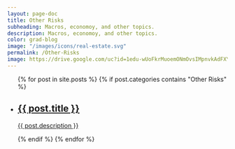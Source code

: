 ```yaml
---
layout: page-doc
title: Other Risks
subheading: Macros, economoy, and other topics.
description: Macros, economoy, and other topics.
color: grad-blog
image: "/images/icons/real-estate.svg"
permalink: /Other-Risks
image: https://drive.google.com/uc?id=1edu-wUoFkrMuoemONmOvsIMpnvkAdFXY
---
```


<div class="home-container">
  <div class="home-articles">
    <div class="home-wrapper">
      <div class="page-holder">
        <ul>
        {% for post in site.posts %}
          {% if post.categories contains "Other Risks" %}
                <li>
                  <a class="post-link" href="{{ site.baseurl }}{{ post.url }}">
                    <div class="page-treasure-wrapper">
                      <div class="page-treasure-image" >
                        <div style="background-image: url('{{ post.image | relative_url }}')"></div>
                      </div>
                      <div class="page-treasure">
                        <h2>{{ post.title }}</h2>
                        <p>{{ post.description }}</p>
                      </div>
                    </div>
                  </a>
                </li>
            {% endif %}
        {% endfor %}
        </ul>
      </div>
    </div>
  </div>
</div>